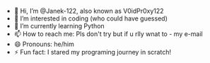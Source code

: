 - 👋 Hi, I’m @Janek-122, also known as V0idPr0xy122
- 👀 I’m interested in coding (who could have guessed)
- 🌱 I’m currently learning Python
- 📫 How to reach me: Pls don't try but if u rlly wnat to - my e-mail
- 😄 Pronouns: he/him
- ⚡ Fun fact: I stared my programing journey in scratch!

<!---
Janek-122/Janek-122 is a ✨ special ✨ repository because its `README.md` (this file) appears on your GitHub profile.
You can click the Preview link to take a look at your changes.
--->
